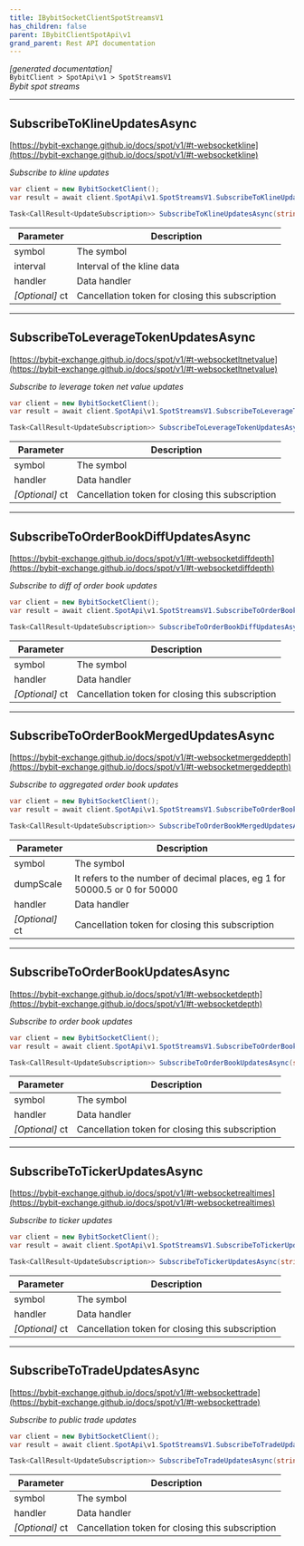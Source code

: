 ```yaml
---
title: IBybitSocketClientSpotStreamsV1
has_children: false
parent: IBybitClientSpotApi\v1
grand_parent: Rest API documentation
---
```

*[generated documentation]*  
`BybitClient > SpotApi\v1 > SpotStreamsV1`  
*Bybit spot streams*
  

***

## SubscribeToKlineUpdatesAsync  

[https://bybit-exchange.github.io/docs/spot/v1/#t-websocketkline](https://bybit-exchange.github.io/docs/spot/v1/#t-websocketkline)  
<p>

*Subscribe to kline updates*  

```csharp  
var client = new BybitSocketClient();  
var result = await client.SpotApi\v1.SpotStreamsV1.SubscribeToKlineUpdatesAsync(/* parameters */);  
```  

```csharp  
Task<CallResult<UpdateSubscription>> SubscribeToKlineUpdatesAsync(string symbol, KlineInterval interval, Action<DataEvent<BybitSpotKlineUpdate>> handler, CancellationToken ct = default);  
```  

|Parameter|Description|
|---|---|
|symbol|The symbol|
|interval|Interval of the kline data|
|handler|Data handler|
|_[Optional]_ ct|Cancellation token for closing this subscription|

</p>

***

## SubscribeToLeverageTokenUpdatesAsync  

[https://bybit-exchange.github.io/docs/spot/v1/#t-websocketltnetvalue](https://bybit-exchange.github.io/docs/spot/v1/#t-websocketltnetvalue)  
<p>

*Subscribe to leverage token net value updates*  

```csharp  
var client = new BybitSocketClient();  
var result = await client.SpotApi\v1.SpotStreamsV1.SubscribeToLeverageTokenUpdatesAsync(/* parameters */);  
```  

```csharp  
Task<CallResult<UpdateSubscription>> SubscribeToLeverageTokenUpdatesAsync(string symbol, Action<DataEvent<BybitSpotLeverageUpdate>> handler, CancellationToken ct = default);  
```  

|Parameter|Description|
|---|---|
|symbol|The symbol|
|handler|Data handler|
|_[Optional]_ ct|Cancellation token for closing this subscription|

</p>

***

## SubscribeToOrderBookDiffUpdatesAsync  

[https://bybit-exchange.github.io/docs/spot/v1/#t-websocketdiffdepth](https://bybit-exchange.github.io/docs/spot/v1/#t-websocketdiffdepth)  
<p>

*Subscribe to diff of order book updates*  

```csharp  
var client = new BybitSocketClient();  
var result = await client.SpotApi\v1.SpotStreamsV1.SubscribeToOrderBookDiffUpdatesAsync(/* parameters */);  
```  

```csharp  
Task<CallResult<UpdateSubscription>> SubscribeToOrderBookDiffUpdatesAsync(string symbol, Action<DataEvent<BybitSpotOrderBookUpdate>> handler, CancellationToken ct = default);  
```  

|Parameter|Description|
|---|---|
|symbol|The symbol|
|handler|Data handler|
|_[Optional]_ ct|Cancellation token for closing this subscription|

</p>

***

## SubscribeToOrderBookMergedUpdatesAsync  

[https://bybit-exchange.github.io/docs/spot/v1/#t-websocketmergeddepth](https://bybit-exchange.github.io/docs/spot/v1/#t-websocketmergeddepth)  
<p>

*Subscribe to aggregated order book updates*  

```csharp  
var client = new BybitSocketClient();  
var result = await client.SpotApi\v1.SpotStreamsV1.SubscribeToOrderBookMergedUpdatesAsync(/* parameters */);  
```  

```csharp  
Task<CallResult<UpdateSubscription>> SubscribeToOrderBookMergedUpdatesAsync(string symbol, int dumpScale, Action<DataEvent<BybitSpotOrderBookUpdate>> handler, CancellationToken ct = default);  
```  

|Parameter|Description|
|---|---|
|symbol|The symbol|
|dumpScale|It refers to the number of decimal places, eg 1 for 50000.5 or 0 for 50000|
|handler|Data handler|
|_[Optional]_ ct|Cancellation token for closing this subscription|

</p>

***

## SubscribeToOrderBookUpdatesAsync  

[https://bybit-exchange.github.io/docs/spot/v1/#t-websocketdepth](https://bybit-exchange.github.io/docs/spot/v1/#t-websocketdepth)  
<p>

*Subscribe to order book updates*  

```csharp  
var client = new BybitSocketClient();  
var result = await client.SpotApi\v1.SpotStreamsV1.SubscribeToOrderBookUpdatesAsync(/* parameters */);  
```  

```csharp  
Task<CallResult<UpdateSubscription>> SubscribeToOrderBookUpdatesAsync(string symbol, Action<DataEvent<BybitSpotOrderBookUpdate>> handler, CancellationToken ct = default);  
```  

|Parameter|Description|
|---|---|
|symbol|The symbol|
|handler|Data handler|
|_[Optional]_ ct|Cancellation token for closing this subscription|

</p>

***

## SubscribeToTickerUpdatesAsync  

[https://bybit-exchange.github.io/docs/spot/v1/#t-websocketrealtimes](https://bybit-exchange.github.io/docs/spot/v1/#t-websocketrealtimes)  
<p>

*Subscribe to ticker updates*  

```csharp  
var client = new BybitSocketClient();  
var result = await client.SpotApi\v1.SpotStreamsV1.SubscribeToTickerUpdatesAsync(/* parameters */);  
```  

```csharp  
Task<CallResult<UpdateSubscription>> SubscribeToTickerUpdatesAsync(string symbol, Action<DataEvent<BybitSpotTickerUpdate>> handler, CancellationToken ct = default);  
```  

|Parameter|Description|
|---|---|
|symbol|The symbol|
|handler|Data handler|
|_[Optional]_ ct|Cancellation token for closing this subscription|

</p>

***

## SubscribeToTradeUpdatesAsync  

[https://bybit-exchange.github.io/docs/spot/v1/#t-websockettrade](https://bybit-exchange.github.io/docs/spot/v1/#t-websockettrade)  
<p>

*Subscribe to public trade updates*  

```csharp  
var client = new BybitSocketClient();  
var result = await client.SpotApi\v1.SpotStreamsV1.SubscribeToTradeUpdatesAsync(/* parameters */);  
```  

```csharp  
Task<CallResult<UpdateSubscription>> SubscribeToTradeUpdatesAsync(string symbol, Action<DataEvent<BybitSpotTradeUpdate>> handler, CancellationToken ct = default);  
```  

|Parameter|Description|
|---|---|
|symbol|The symbol|
|handler|Data handler|
|_[Optional]_ ct|Cancellation token for closing this subscription|

</p>
